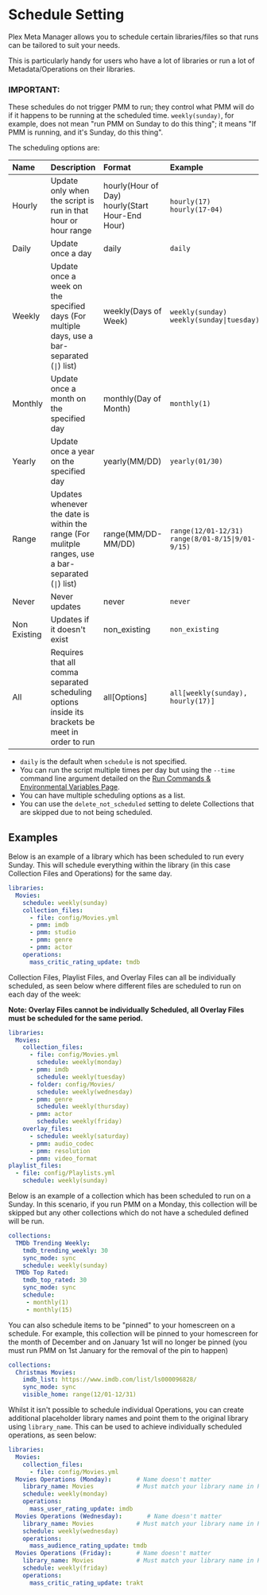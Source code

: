 # Schedule Setting

Plex Meta Manager allows you to schedule certain libraries/files so that runs can be tailored to suit your needs.

This is particularly handy for users who have a lot of libraries or run a lot of Metadata/Operations on their libraries.

### IMPORTANT:

These schedules do not trigger PMM to run; they control what PMM will do if it happens to be running at the scheduled time.  `weekly(sunday)`, for example, does not mean "run PMM on Sunday to do this thing"; it means "If PMM is running, and it's Sunday, do this thing".

The scheduling options are:

| Name         | Description                                                                                                         | Format                                             | Example                                                              |
|:-------------|:--------------------------------------------------------------------------------------------------------------------|:---------------------------------------------------|:---------------------------------------------------------------------|
| Hourly       | Update only when the script is run in that hour or hour range                                                       | hourly(Hour of Day)<br>hourly(Start Hour-End Hour) | `hourly(17)`<br>`hourly(17-04)`                                      |
| Daily        | Update once a day                                                                                                   | daily                                              | `daily`                                                              |
| Weekly       | Update once a week on the specified days (For multiple days, use a bar-separated (<code>&#124;</code>) list)        | weekly(Days of Week)                               | `weekly(sunday)`<br><code>weekly(sunday&#124;tuesday)</code>         |
| Monthly      | Update once a month on the specified day                                                                            | monthly(Day of Month)                              | `monthly(1)`                                                         |
| Yearly       | Update once a year on the specified day                                                                             | yearly(MM/DD)                                      | `yearly(01/30)`                                                      |
| Range        | Updates whenever the date is within the range (For mulitple ranges, use a bar-separated (<code>&#124;</code>) list) | range(MM/DD-MM/DD)                                 | `range(12/01-12/31)`<br><code>range(8/01-8/15&#124;9/01-9/15)</code> |
| Never        | Never updates                                                                                                       | never                                              | `never`                                                              |
| Non Existing | Updates if it doesn't exist                                                                                         | non_existing                                       | `non_existing`                                                       |
| All          | Requires that all comma separated scheduling options inside its brackets be meet in order to run                    | all[Options]                                       | `all[weekly(sunday), hourly(17)]`                                    |

* `daily` is the default when `schedule` is not specified.
* You can run the script multiple times per day but using the `--time` command line argument detailed on the [Run Commands & Environmental Variables Page](../../pmm/essentials/environmental.md#time-to-run).
* You can have multiple scheduling options as a list.
* You can use the `delete_not_scheduled` setting to delete Collections that are skipped due to not being scheduled.

## Examples 

Below is an example of a library which has been scheduled to run every Sunday. This will schedule everything within the library (in this case Collection Files and Operations) for the same day.


```yaml
libraries:
  Movies:
    schedule: weekly(sunday)
    collection_files:
      - file: config/Movies.yml
      - pmm: imdb
      - pmm: studio
      - pmm: genre
      - pmm: actor
    operations:
      mass_critic_rating_update: tmdb
```

Collection Files, Playlist Files, and Overlay Files can all be individually scheduled, as seen below where different files are scheduled to run on each day of the week: 

**Note: Overlay Files cannot be individually Scheduled, all Overlay Files must be scheduled for the same period.**

```yaml
libraries:
  Movies:
    collection_files:
      - file: config/Movies.yml
        schedule: weekly(monday)
      - pmm: imdb
        schedule: weekly(tuesday)
      - folder: config/Movies/
        schedule: weekly(wednesday)
      - pmm: genre
        schedule: weekly(thursday)
      - pmm: actor
        schedule: weekly(friday)
    overlay_files:
      - schedule: weekly(saturday)
      - pmm: audio_codec
      - pmm: resolution
      - pmm: video_format
playlist_files:
  - file: config/Playlists.yml
    schedule: weekly(sunday)
```

Below is an example of a collection which has been scheduled to run on a Sunday. In this scenario, if you run PMM on a Monday, this collection will be skipped but any other collections which do not have a scheduled defined will be run.

```yaml
collections:
  TMDb Trending Weekly:
    tmdb_trending_weekly: 30
    sync_mode: sync
    schedule: weekly(sunday)
  TMDb Top Rated:
    tmdb_top_rated: 30
    sync_mode: sync
    schedule: 
     - monthly(1)
     - monthly(15)
```

You can also schedule items to be "pinned" to your homescreen on a schedule. For example, this collection will be pinned to your homescreen for the month of December and on January 1st will no longer be pinned (you must run PMM on 1st January for the removal of the pin to happen)

```yaml
collections:
  Christmas Movies:
    imdb_list: https://www.imdb.com/list/ls000096828/
    sync_mode: sync
    visible_home: range(12/01-12/31)
```

Whilst it isn't possible to schedule individual Operations, you can create additional placeholder library names and point them to the original library using `library_name`. This can be used to achieve individually scheduled operations, as seen below:
```yaml
libraries:
  Movies:
    collection_files:
      - file: config/Movies.yml
  Movies Operations (Monday):       # Name doesn't matter
    library_name: Movies            # Must match your library name in Plex
    schedule: weekly(monday)
    operations:
      mass_user_rating_update: imdb
  Movies Operations (Wednesday):       # Name doesn't matter
    library_name: Movies            # Must match your library name in Plex
    schedule: weekly(wednesday)
    operations:
      mass_audience_rating_update: tmdb
  Movies Operations (Friday):       # Name doesn't matter
    library_name: Movies            # Must match your library name in Plex
    schedule: weekly(friday)
    operations:
      mass_critic_rating_update: trakt
```
